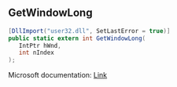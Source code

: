 ## GetWindowLong

```csharp
[DllImport("user32.dll", SetLastError = true)]
public static extern int GetWindowLong(
   IntPtr hWnd,
   int nIndex
);
```

Microsoft documentation: [Link](https://learn.microsoft.com/en-us/windows/win32/api/winuser/nf-winuser-getwindowlonga)
